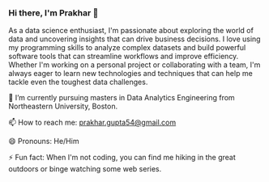 ### Hi there, I'm Prakhar 👋

As a data science enthusiast, I'm passionate about exploring the world of data and uncovering insights that can drive business decisions. I love using my programming skills to analyze complex datasets and build powerful software tools that can streamline workflows and improve efficiency. 
Whether I'm working on a personal project or collaborating with a team, I'm always eager to learn new technologies and techniques that can help me tackle even the toughest data challenges. 


🌱 I’m currently pursuing masters in Data Analytics Engineering from Northeastern University, Boston.

📫 How to reach me: prakhar.gupta54@gmail.com

😄 Pronouns: He/Him

⚡ Fun fact: When I'm not coding, you can find me hiking in the great outdoors or binge watching some web series.
<!--
**pgupta54/pgupta54** is a ✨ _special_ ✨ repository because its `README.md` (this file) appears on your GitHub profile.

Here are some ideas to get you started:

- 🔭 I’m currently working on ...
- 🌱 I’m currently learning ...
- 👯 I’m looking to collaborate on ...
- 🤔 I’m looking for help with ...
- 💬 Ask me about ...
- 📫 How to reach me: ...
- 😄 Pronouns: ...
- ⚡ Fun fact: ...
-->

